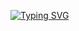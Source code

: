 [![Typing SVG](https://readme-typing-svg.herokuapp.com?color=%23F179A5&lines=Computer+Science+HSE+Student)](https://git.io/typing-svg)

<!--### Hi there 👋

**angversh/angversh** is a ✨ _special_ ✨ repository because its `README.md` (this file) appears on your GitHub profile.

Here are some ideas to get you started:

- 🔭 I’m currently working on ...
- 🌱 I’m currently learning ...
- 👯 I’m looking to collaborate on ...
- 🤔 I’m looking for help with ...
- 💬 Ask me about ...
- 📫 How to reach me: ...
- 😄 Pronouns: ...
- ⚡ Fun fact: ...
-->
